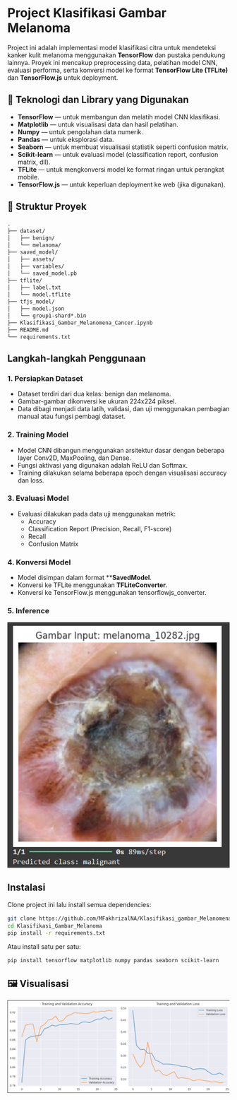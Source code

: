 # Project Klasifikasi Gambar Melanoma

Project ini adalah implementasi model klasifikasi citra untuk mendeteksi kanker kulit melanoma menggunakan **TensorFlow** dan pustaka pendukung lainnya. Proyek ini mencakup preprocessing data, pelatihan model CNN, evaluasi performa, serta konversi model ke format **TensorFlow Lite (TFLite)** dan **TensorFlow.js** untuk deployment.

## 🚀 Teknologi dan Library yang Digunakan
- **TensorFlow** — untuk membangun dan melatih model CNN klasifikasi.
- **Matplotlib** — untuk visualisasi data dan hasil pelatihan.
- **Numpy** — untuk pengolahan data numerik.
- **Pandas** — untuk eksplorasi data.
- **Seaborn** — untuk membuat visualisasi statistik seperti confusion matrix.
- **Scikit-learn** — untuk evaluasi model (classification report, confusion matrix, dll).
- **TFLite** — untuk mengkonversi model ke format ringan untuk perangkat mobile.
- **TensorFlow.js** — untuk keperluan deployment ke web (jika digunakan).

## 📂 Struktur Proyek
```plaintext
.
├── dataset/
│   ├── benign/
│   └── melanoma/
├── saved_model/
│   ├── assets/
│   ├── variables/
│   └── saved_model.pb
├── tflite/
│   ├── label.txt
│   └── model.tflite
├── tfjs_model/
│   ├── model.json
│   └── group1-shard*.bin
├── Klasifikasi_Gambar_Melanomena_Cancer.ipynb
├── README.md
└── requirements.txt
```

## Langkah-langkah Penggunaan

### 1. Persiapkan Dataset
- Dataset terdiri dari dua kelas: benign dan melanoma.
- Gambar-gambar dikonversi ke ukuran 224x224 piksel.
- Data dibagi menjadi data latih, validasi, dan uji menggunakan pembagian manual atau fungsi pembagi dataset.

### 2. Training Model
- Model CNN dibangun menggunakan arsitektur dasar dengan beberapa layer Conv2D, MaxPooling, dan Dense.
- Fungsi aktivasi yang digunakan adalah ReLU dan Softmax.
- Training dilakukan selama beberapa epoch dengan visualisasi accuracy dan loss.

### 3. Evaluasi Model
- Evaluasi dilakukan pada data uji menggunakan metrik:
  - Accuracy
  - Classification Report (Precision, Recall, F1-score)
  - Recall
  - Confusion Matrix

### 4. Konversi Model
- Model disimpan dalam format ****SavedModel**.
- Konversi ke TFLite menggunakan **TFLiteConverter**.
- Konversi ke TensorFlow.js menggunakan tensorflowjs_converter.

### 5. Inference
![Screenshot hasil interface](assets/inference.png)

## Instalasi
Clone project ini lalu install semua dependencies:

```bash
git clone https://github.com/MFakhrizalNA/Klasifikasi_gambar_Melanomena_Cancer.git
cd Klasifikasi_Gambar_Melanoma
pip install -r requirements.txt
```

Atau install satu per satu:

```bash
pip install tensorflow matplotlib numpy pandas seaborn scikit-learn
```

## 🖼️ Visualisasi
![Visualisasi](assets/visualisasi.png)




